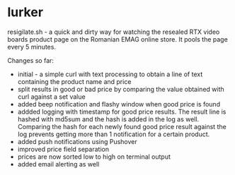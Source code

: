 # lurker
resigilate.sh - a quick and dirty way for watching the resealed RTX video boards product page on the Romanian EMAG online store. It pools the page every 5 minutes.

Changes so far:
- initial - a simple curl with text processing to obtain a line of text containing the product name and price
- split results in good or bad price by comparing the value obtained with curl against a set value
- added beep notification and flashy window when good price is found
- addded logging with timestamp for good price results. The result line is hashed with md5sum and the hash is added in the log as well.
Comparing the hash for each newly found good price result against the log prevents getting more than 1 notification for a certain product.
- added push notifications using Pushover
- improved price field separation
- prices are now sorted low to high on terminal output
- added email alerting as well
